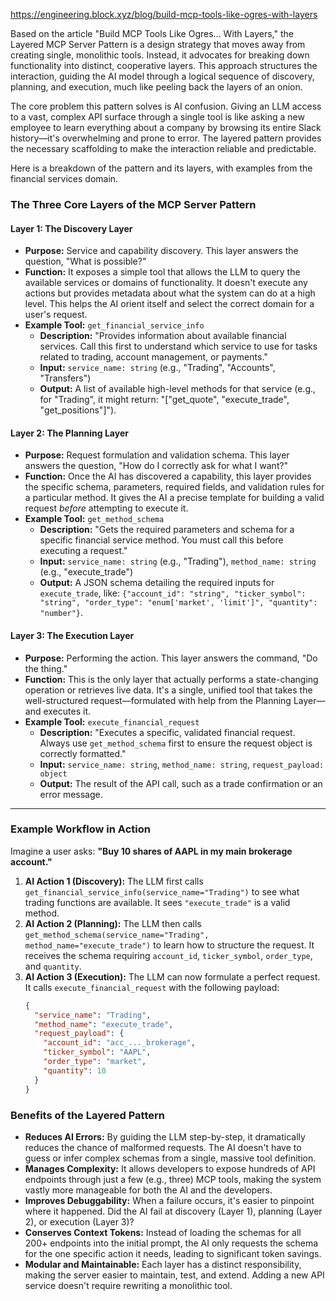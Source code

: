 <https://engineering.block.xyz/blog/build-mcp-tools-like-ogres-with-layers>

Based on the article "Build MCP Tools Like Ogres... With Layers," the Layered MCP Server Pattern is a design strategy that moves away from creating single, monolithic tools. Instead, it advocates for breaking down functionality into distinct, cooperative layers. This approach structures the interaction, guiding the AI model through a logical sequence of discovery, planning, and execution, much like peeling back the layers of an onion.

The core problem this pattern solves is AI confusion. Giving an LLM access to a vast, complex API surface through a single tool is like asking a new employee to learn everything about a company by browsing its entire Slack history—it's overwhelming and prone to error. The layered pattern provides the necessary scaffolding to make the interaction reliable and predictable.

Here is a breakdown of the pattern and its layers, with examples from the financial services domain.

### The Three Core Layers of the MCP Server Pattern

#### Layer 1: The Discovery Layer
*   **Purpose:** Service and capability discovery. This layer answers the question, "What is possible?"
*   **Function:** It exposes a simple tool that allows the LLM to query the available services or domains of functionality. It doesn't execute any actions but provides metadata about what the system can do at a high level. This helps the AI orient itself and select the correct domain for a user's request.
*   **Example Tool:** `get_financial_service_info`
    *   **Description:** "Provides information about available financial services. Call this first to understand which service to use for tasks related to trading, account management, or payments."
    *   **Input:** `service_name: string` (e.g., "Trading", "Accounts", "Transfers")
    *   **Output:** A list of available high-level methods for that service (e.g., for "Trading", it might return: "[\"get_quote\", \"execute_trade\", \"get_positions\"]").

#### Layer 2: The Planning Layer
*   **Purpose:** Request formulation and validation schema. This layer answers the question, "How do I correctly ask for what I want?"
*   **Function:** Once the AI has discovered a capability, this layer provides the specific schema, parameters, required fields, and validation rules for a particular method. It gives the AI a precise template for building a valid request *before* attempting to execute it.
*   **Example Tool:** `get_method_schema`
    *   **Description:** "Gets the required parameters and schema for a specific financial service method. You must call this before executing a request."
    *   **Input:** `service_name: string` (e.g., "Trading"), `method_name: string` (e.g., "execute_trade")
    *   **Output:** A JSON schema detailing the required inputs for `execute_trade`, like: `{"account_id": "string", "ticker_symbol": "string", "order_type": "enum['market', 'limit']", "quantity": "number"}`.

#### Layer 3: The Execution Layer
*   **Purpose:** Performing the action. This layer answers the command, "Do the thing."
*   **Function:** This is the only layer that actually performs a state-changing operation or retrieves live data. It's a single, unified tool that takes the well-structured request—formulated with help from the Planning Layer—and executes it.
*   **Example Tool:** `execute_financial_request`
    *   **Description:** "Executes a specific, validated financial request. Always use `get_method_schema` first to ensure the request object is correctly formatted."
    *   **Input:** `service_name: string`, `method_name: string`, `request_payload: object`
    *   **Output:** The result of the API call, such as a trade confirmation or an error message.

---

### Example Workflow in Action

Imagine a user asks: **"Buy 10 shares of AAPL in my main brokerage account."**

1.  **AI Action 1 (Discovery):** The LLM first calls `get_financial_service_info(service_name="Trading")` to see what trading functions are available. It sees `"execute_trade"` is a valid method.
2.  **AI Action 2 (Planning):** The LLM then calls `get_method_schema(service_name="Trading", method_name="execute_trade")` to learn how to structure the request. It receives the schema requiring `account_id`, `ticker_symbol`, `order_type`, and `quantity`.
3.  **AI Action 3 (Execution):** The LLM can now formulate a perfect request. It calls `execute_financial_request` with the following payload:
    ```json
    {
      "service_name": "Trading",
      "method_name": "execute_trade",
      "request_payload": {
        "account_id": "acc_..._brokerage",
        "ticker_symbol": "AAPL",
        "order_type": "market",
        "quantity": 10
      }
    }
    ```

### Benefits of the Layered Pattern

*   **Reduces AI Errors:** By guiding the LLM step-by-step, it dramatically reduces the chance of malformed requests. The AI doesn't have to guess or infer complex schemas from a single, massive tool definition.
*   **Manages Complexity:** It allows developers to expose hundreds of API endpoints through just a few (e.g., three) MCP tools, making the system vastly more manageable for both the AI and the developers.
*   **Improves Debuggability:** When a failure occurs, it's easier to pinpoint where it happened. Did the AI fail at discovery (Layer 1), planning (Layer 2), or execution (Layer 3)?
*   **Conserves Context Tokens:** Instead of loading the schemas for all 200+ endpoints into the initial prompt, the AI only requests the schema for the one specific action it needs, leading to significant token savings.
*   **Modular and Maintainable:** Each layer has a distinct responsibility, making the server easier to maintain, test, and extend. Adding a new API service doesn't require rewriting a monolithic tool.